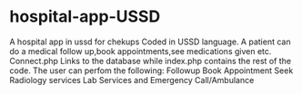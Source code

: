 # hospital-app-USSD
A hospital app in ussd for chekups
Coded in USSD language.
A patient can do a medical follow up,book appointments,see medications given etc.
Connect.php Links to the database while index.php contains the rest of the code.
The user can perfom the following:
   Followup
   Book Appointment
   Seek Radiology services
   Lab Services and Emergency Call/Ambulance
   
